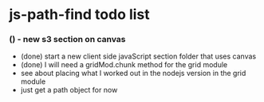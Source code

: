 # js-path-find todo list

### () - new s3 section on canvas
* (done) start a new client side javaScript section folder that uses canvas
* (done) I will need a gridMod.chunk method for the grid module
* see about placing what I worked out in the nodejs version in the grid module
* just get a path object for now